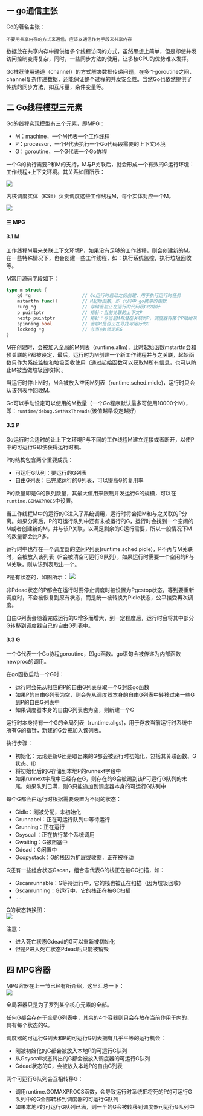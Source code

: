## 一 go通信主张

Go的著名主张：
```
不要用共享内存的方式来通信，应该以通信作为手段来共享内存
```

数据放在共享内存中提供给多个线程访问的方式，虽然思想上简单，但是却使并发访问控制变得复杂，同时，一些同步方法的使用，让多核CPU的优势难以发挥。  

Go推荐使用通道（channel）的方式解决数据传递问题，在多个goroutine之间，channel复杂传递数据，还能保证整个过程的并发安全性。当然Go也依然提供了传统的同步方法，如互斥量，条件变量等。 

## 二 Go线程模型三元素  

Go的线程实现模型有三个元素，即MPG：
- M：machine，一个M代表一个工作线程
- P：processor，一个P代表执行一个Go代码段需要的上下文环境
- G：goroutine，一个G代表一个Go协程

一个G的执行需要P和M的支持，M与P关联后，就会形成一个有效的G运行环境：工作线程+上下文环境。其关系如图所示：  

![](../images/Golang/mpg-1.png)  

内核调度实体（KSE）负责调度这些工作线程M，每个实体对应一个M。  

![](../images/Golang/mpg-2.png) 

#### 三 MPG

#### 3.1 M

工作线程M用来关联上下文环境P，如果没有足够的工作线程，则会创建新的M。在一些特殊情况下，也会创建一些工作线程，如：执行系统监控，执行垃圾回收等。   

M常用源码字段如下：
```go
type m struct {
    g0 *g                   // Go运行时启动之初创建，用于执行运行时任务
    mstartfn func()         // M起始函数，即 代码中 go携带的函数
    curg *g                 // 存储当前正在运行的代码段G的指针
    p puintptr              // 指针：当前关联的上下文P
    nextp puintptr          // 指针：与当前M有潜在关联的P，调度器将某个P赋给某个M的nextp，则及时预关联
    spinning bool           // 当前M是否正在寻找可运行的G
    lockedg *g              // 与当前M锁定的G
}
```

M在创建时，会被加入全局的M列表（runtime.allm)，此时起始函数mstartfn会和预关联的P都被设定，最后，运行时为M创建一个新工作线程并与之关联，起始函数只作为系统监控和垃圾回收使用（通过起始函数可以获取M所有信息，也可以防止M被当做垃圾回收掉）。   

当运行时停止M时，M会被放入空闲M列表（runtime.sched.midle)，运行时只会从该列表中回收M。  

Go可以手动设定可以使用的M数量（一个Go程序默认最多可使用10000个M），即：`runtime/debug.SetMaxThreads`(该值越早设定越好)

#### 3.2 P

Go运行时会适时的让上下文环境P与不同的工作线程M建立连接或者断开，以使P中的可运行G即使获得运行时机。    

P的结构包含两个重要成员：
- 可运行G队列：要运行的G列表
- 自由G列表：已完成运行的G列表，可以提高G的复用率

P的数量即是G的队列数量，其最大值用来限制并发运行G的规模，可以在`runtime.GOMAXPROCS`中设置。  

当工作线程M中的运行的G进入了系统调用，运行时将会把M和与之关联的P分离。如果分离后，P的可运行队列中还有未被运行的G，运行时会找到一个空闲的M或者创建新的M，并与该P关联，以满足剩余的G运行需要，所以一般情况下M的数量都会比P多。  

运行时中也存在一个调度器的空闲P列表(runtime.sched.pidle)，P不再与M关联时，会被放入该列表（P会被清空可运行G队列），如果运行时需要一个空闲的P与M关联，则从该列表取出一个。  


P是有状态的，如图所示： 
![](../images/Golang/mpg-3.png)   

非Pdead状态的P都会在运行时要停止调度时被设置为Pgcstop状态，等到要重新调度时，不会被恢复到原有状态，而是统一被转换为Pidle状态，公平接受再次调度。  

自由G列表会随着完成运行的G增多而增大，到一定程度后，运行时会将其中部分G转移到调度器自己的自由G列表中。

#### 3.3 G

一个G代表一个Go协程goroutine，即go函数。go语句会被传递为内部函数newproc的调用。  

在go函数启动一个G时：
- 运行时会先从相应的P的自由G列表获取一个G封装go函数
- 如果P的自由G列表为空，则会先从调度器本身的自由G列表中转移过来一些G到P的自由G列表中
- 如果调度器本身的自由G列表也为空，则新建一个G

运行时本身持有一个G的全局列表（runtime.allgs)，用于存放当前运行时系统中所有G的指针，新建的G会被加入该列表。  

执行步骤：
- 初始化：无论是新G还是取出来的G都会被运行时初始化，包括其关联函数、G状态、ID
- 将初始化后的G存储到本地P的runnext字段中
- 如果runnext字段中已经存在G，则存在的G会被踢到该P可运行G队列的末尾，如果队列已满，则G只能追加到调度器本身的可运行G队列中

每个G都会由运行时根据需要设置为不同的状态：
- Gidle：刚被分配，未初始化
- Grunnabel：正在可运行队列中等待运行
- Grunning：正在运行
- Gsyscall：正在执行某个系统调用
- Gwaiting：G被阻塞中
- Gdead：G闲置中
- Gcopystack：G的栈因为扩展或收缩，正在被移动

G还有一些组合状态Gscan，组合态代表G的栈正在被GC扫描，如：
- Gscanrunnable：G等待运行中，它的栈也被正在扫描（因为垃圾回收）
- Gscanrunning：G运行中，它的栈正在被GC扫描
- ....


G的状态转换图：  
![](../images/Golang/mpg-4.png)  

注意：
- 进入死亡状态Gdead的G可以重新被初始化
- 但是P进入死亡状态Pdead后只能被销毁

## 四 MPG容器 

MPG容器在上一节已经有所介绍，这里汇总一下：  
![](../images/Golang/mpg-5.png)   

全局容器只是为了罗列某个核心元素的全部。  

任何G都会存在于全局G列表中，其余的4个容器则只会存放在当前作用于内的，具有每个状态的G。  

调度器的可运行G列表和P的可运行G列表拥有几乎平等的运行机会：
- 刚被初始化的G都会被放入本地P的可运行G队列
- 从Gsyscall状态转出的G都会被放入调度器的可运行G队列
- Gdead状态的G，会被放入本地P的自由G列表

两个可运行G队列会互相转移G：
- 调用runtime.GOMAXPROCS函数，会导致运行时系统把将死的P的可运行G队列中的G全部转移到调度器的可运行G队列
- 如果本地P的可运行G队列已满，则一半的G会被转移到调度器可运行G队列中

